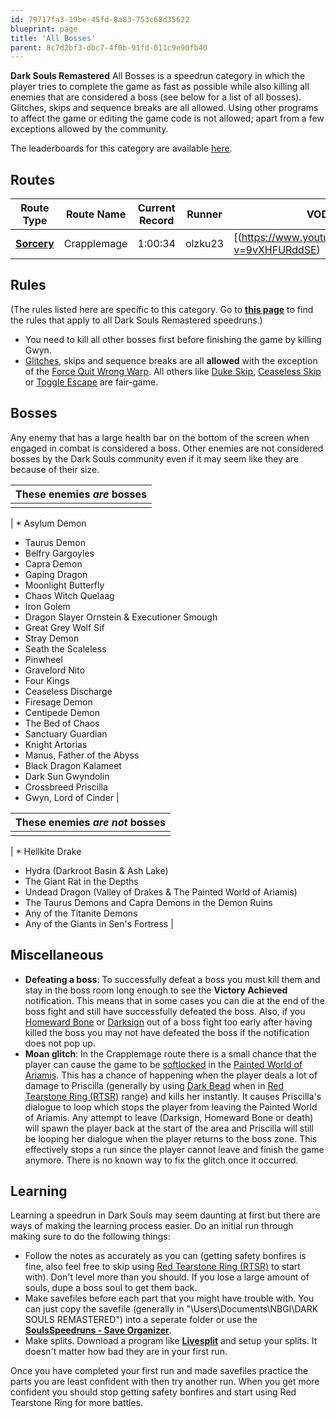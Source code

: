 ```yaml
---
id: 79717fa3-19be-45fd-8a83-753c68d35622
blueprint: page
title: 'All Bosses'
parent: 8c7d2bf3-dbc7-4f0b-91fd-011c9e90fb40
---
```

**Dark Souls Remastered** All Bosses is a speedrun category in which the player tries to complete the game as fast as possible while also killing all enemies that are considered a boss (see below for a list of all bosses). Glitches, skips and sequence breaks are all allowed. Using other programs to affect the game or editing the game code is not allowed; apart from a few exceptions allowed by the community.

The leaderboards for this category are available [here](https://www.speedrun.com/darksoulsremastered/any).

## Routes

| Route Type | Route Name | Current Record | Runner | VOD |
| --- | --- | --- | --- | --- |
| [**Sorcery**](/ds1remaster/crapplemage) | Crapplemage | 1:00:34 | olzku23 | [(https://www.youtube.com/watch?v=9vXHFURddSE) |

## Rules

(The rules listed here are specific to this category. Go to [**this page**](/ds1remasterrules) to find the rules that apply to all Dark Souls Remastered speedruns.)

- You need to kill all other bosses first before finishing the game by killing Gwyn.
- [Glitches](/glitches), skips and sequence breaks are all **allowed** with the exception of the [Force Quit Wrong Warp](/darksouls/wrong-warp). All others like [Duke Skip](/darksouls/duke-skip), [Ceaseless Skip](/darksouls/ceaseless-skip) or [Toggle Escape](/darksouls/toggle-escape) are fair-game.

## Bosses

Any enemy that has a large health bar on the bottom of the screen when engaged in combat is considered a boss. Other enemies are not considered bosses by the Dark Souls community even if it may seem like they are because of their size.

| These enemies ***are*** bosses |
| --- |
|  |

| * Asylum Demon

- Taurus Demon
- Belfry Gargoyles
- Capra Demon
- Gaping Dragon
- Moonlight Butterfly
- Chaos Witch Quelaag
- Iron Golem
- Dragon Slayer Ornstein & Executioner Smough
- Great Grey Wolf Sif
- Stray Demon
- Seath the Scaleless
- Pinwheel
- Gravelord Nito
- Four Kings
- Ceaseless Discharge
- Firesage Demon
- Centipede Demon
- The Bed of Chaos
- Sanctuary Guardian
- Knight Artorias
- Manus, Father of the Abyss
- Black Dragon Kalameet
- Dark Sun Gwyndolin
- Crossbreed Priscilla
- Gwyn, Lord of Cinder |

| These enemies ***are not*** bosses |
| --- |
|  |

| * Hellkite Drake

- Hydra (Darkroot Basin & Ash Lake)
- The Giant Rat in the Depths
- Undead Dragon (Valley of Drakes & The Painted World of Ariamis)
- The Taurus Demons and Capra Demons in the Demon Ruins
- Any of the Titanite Demons
- Any of the Giants in Sen's Fortress |

## Miscellaneous

- **Defeating a boss**: To successfully defeat a boss you must kill them and stay in the boss room long enough to see the **Victory Achieved** notification. This means that in some cases you can die at the end of the boss fight and still have successfully defeated the boss. Also, if you [Homeward Bone](//darksouls.wikidot.com/homeward-bone) or [Darksign](//darksouls.wikidot.com/darksign) out of a boss fight too early after having killed the boss you may not have defeated the boss if the notification does not pop up.
- **Moan glitch**: In the Crapplemage route there is a small chance that the player can cause the game to be [softlocked](/softlock) in the [Painted World of Ariamis](//darksouls.wikidot.com/painted-world-of-ariamis). This has a chance of happening when the player deals a lot of damage to Priscilla (generally by using [Dark Bead](//darksouls.wikidot.com/dark-bead) when in [Red Tearstone Ring (RTSR)](//darksouls.wikidot.com/red-tearstone-ring) range) and kills her instantly. It causes Priscilla's dialogue to loop which stops the player from leaving the Painted World of Ariamis. Any attempt to leave (Darksign, Homeward Bone or death) will spawn the player back at the start of the area and Priscilla will still be looping her dialogue when the player returns to the boss zone. This effectively stops a run since the player cannot leave and finish the game anymore. There is no known way to fix the glitch once it occurred.

## Learning

Learning a speedrun in Dark Souls may seem daunting at first but there are ways of making the learning process easier. Do an initial run through making sure to do the following things:

- Follow the notes as accurately as you can (getting safety bonfires is fine, also feel free to skip using [Red Tearstone Ring (RTSR)](//darksouls.wikidot.com/red-tearstone-ring) to start with). Don't level more than you should. If you lose a large amount of souls, dupe a boss soul to get them back.
- Make savefiles before each part that you might have trouble with. You can just copy the savefile (generally in "\Users<YourName>\Documents\NBGI\DARK SOULS REMASTERED<Username>") into a seperate folder or use the [**SoulsSpeedruns - Save Organizer**](https://github.com/Kahmul/SoulsSpeedruns-Save-Organizer/releases).
- Make splits. Download a program like [**Livesplit**](//livesplit.org/) and setup your splits. It doesn't matter how bad they are in your first run.

Once you have completed your first run and made savefiles practice the parts you are least confident with then try another run. When you get more confident you should stop getting safety bonfires and start using Red Tearstone Ring for more battles.
